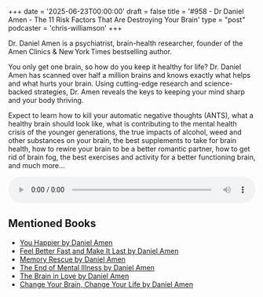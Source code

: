 +++
date = '2025-06-23T00:00:00'
draft = false
title = '#958 - Dr Daniel Amen - The 11 Risk Factors That Are Destroying Your Brain'
type = "post"
podcaster = 'chris-williamson'
+++

Dr. Daniel Amen is a psychiatrist, brain-health researcher, founder of the Amen Clinics & New York Times bestselling author. 

You only get one brain, so how do you keep it healthy for life? Dr. Daniel Amen has scanned over half a million brains and knows exactly what helps and what hurts your brain. Using cutting-edge research and science-backed strategies, Dr. Amen reveals the keys to keeping your mind sharp and your body thriving.

Expect to learn how to kill your automatic negative thoughts (ANTS), what a healthy brain should look like, what is contributing to the mental health crisis of the younger generations, the true impacts of alcohol, weed and other substances on your brain, the best supplements to take for brain health, how to rewire your brain to be a better romantic partner, how to get rid of brain fog, the best exercises and activity for a better functioning brain, and much more…

<audio controls style="width: 100%; max-width: 800px;">
  <source src="https://pdst.fm/e/chrt.fm/track/G454/prfx.byspotify.com/e/traffic.megaphone.fm/SIXMSB9088590009.mp3?updated=1750653907" type="audio/mpeg">
  Your browser does not support the audio element.
</audio>

## Mentioned Books

- [You Happier by Daniel Amen](https://www.amazon.com/s?k=You+Happier+by+Daniel+Amen&tag=podcaststoboo-20)
- [Feel Better Fast and Make It Last by Daniel Amen](https://www.amazon.com/s?k=Feel+Better+Fast+and+Make+It+Last+by+Daniel+Amen&tag=podcaststoboo-20)
- [Memory Rescue by Daniel Amen](https://www.amazon.com/s?k=Memory+Rescue+by+Daniel+Amen&tag=podcaststoboo-20)
- [The End of Mental Illness by Daniel Amen](https://www.amazon.com/s?k=The+End+of+Mental+Illness+by+Daniel+Amen&tag=podcaststoboo-20)
- [The Brain in Love by Daniel Amen](https://www.amazon.com/s?k=The+Brain+in+Love+by+Daniel+Amen&tag=podcaststoboo-20)
- [Change Your Brain, Change Your Life by Daniel Amen](https://www.amazon.com/s?k=Change+Your+Brain,+Change+Your+Life+by+Daniel+Amen&tag=podcaststoboo-20)